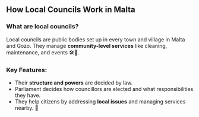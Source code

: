 ## How Local Councils Work in Malta

### What are local councils?

Local councils are public bodies set up in every town and village in Malta and Gozo. They manage **community-level services** like cleaning, maintenance, and events 🛠️🎊.

### Key Features:

- Their **structure and powers** are decided by law.
- Parliament decides how councillors are elected and what responsibilities they have.
- They help citizens by addressing **local issues** and managing services nearby.
  📸
